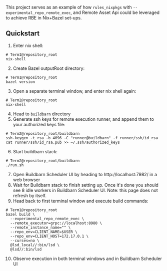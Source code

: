 This project serves as an example of how `rules_nixpkgs` with `--experimental_repo_remote_exec`, and Remote Asset Api could be leveraged to achieve RBE in Nix+Bazel set-ups.

## Quickstart
1. Enter nix shell:
```
# Term1@repository_root
nix-shell
```
2. Create Bazel outputRoot directory:
```
# Term1@repository_root
bazel version
```
3. Open a separate terminal window, and enter nix shell again:
```
# Term2@repository_root
nix-shell
```
4. Head to `buildbarn` directory
5. Generate ssh keys for remote execution runner, and append them to your authorized keys file:
```
# Term2@repository_root/buildbarn
ssh-keygen -t rsa -b 4096 -C "runner@buildbarn" -f runner/ssh/id_rsa
cat runner/ssh/id_rsa.pub >> ~/.ssh/authorized_keys
```
6. Start buildbarn stack:
```
# Term2@repository_root/buildbarn
./run.sh
```
7. Open Buildbarn Scheduler UI by heading to http://localhost:7982/ in a web browser
8. Wait for Buildbarn stack to finish setting up. Once it's done you should see 8 idle workers in Buildbarn Scheduler UI.
Note: this page does not refresh by itself.
9. Head back to first terminal window and execute build commands:
```
# Term1@repository_root
bazel build \
  --experimental_repo_remote_exec \
  --remote_executor=grpc://localhost:8980 \
  --remote_instance_name="" \
  --repo_env=CLIENT_NAME=$USER \
  --repo_env=CLIENT_HOST=172.17.0.1 \
  --curses=no \
  @lsd_local//:bin/lsd \
  @lsd//:bin/lsd
```
10. Observe execution in both terminal windows and in Buildbarn Scheduler UI
